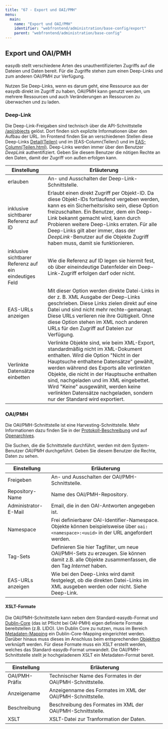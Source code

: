 ```yaml
---
title: "67 - Export und OAI/PMH"
menu:
  main:
    name: "Export und OAI/PMH"
    identifier: "webfrontend/administration/base-config/export"
    parent: "webfrontend/administration/base-config"
---
```

## Export und OAI/PMH

easydb stellt verschiedene Arten des unauthentifizierten Zugriffs auf die Dateien und Daten bereit. Für die Zugriffe stehen zum einen Deep-Links und zum anderen OAI/PMH zur Verfügung.

Nutzen Sie Deep-Links, wenn es darum geht, eine Ressource aus der easydb direkt im Zugriff zu haben, OAI/PMH kann genutzt werden, um mehrere Ressourcen und auch Veränderungen an Ressourcen zu überwachen und zu laden.

### Deep-Link

Die Deep-Link-Freigaben sind technisch über die API-Schnittstelle [/api/objects](https://docs.easydb.de/en/technical/api/objects) gelöst. Dort finden sich explizite Informationen über den Aufbau der URL. Im Frontend finden Sie an verschiedenen Stellen diese Deep-Links [Detail(Teilen)]() und im [EAS-Column(Teilen/) und im [EAS-Column(Teilen.html)](). Deep-Links werden immer über den Benutzer *DeepLink* authentifiziert. Geben Sie diesem Benutzer die nötigen Rechte an den Daten, damit der Zugriff von außen erfolgen kann.


|Einstellung | Erläuterung |
|----|---|
|erlauben| An- und Ausschalten der Deep-Link-Schnittstelle. |
|inklusive sichtbarer Referenz auf ID| Erlaubt einen direkt Zugriff per Objekt-ID. Da diese Objekt-IDs fortlaufend vergeben werden, kann es ein Sicherheitsrisiko sein, diese Option freizuschalten. Ein Benutzer, dem ein Deep-Link bekannt gemacht wird, kann durch Probieren weitere Deep-Links erraten. Für alle Deep-Links gilt aber immer, dass der *DeepLink*-Benutzer auf die Objekte Zugriff haben muss, damit sie funktionieren. |
|inklusive sichtbarer Referenz auf ein eindeutiges Feld| Wie die Referenz auf ID legen sie hiermit fest, ob über eineindeutige Datenfelder ein Deep-Link-Zugriff erfolgen darf oder nicht.|
|EAS-URLs anzeigen|Mit dieser Option werden direkte Datei-Links in der z. B. XML Ausgabe der Deep-Links geschrieben. Diese Links zielen direkt auf eine Datei und sind nicht mehr rechte-gemanagt. Diese URLs verlieren nie ihre Gültigkeit. Ohne diese Option stehen im XML noch anderen URLs für den Zugriff auf Dateien zur Verfügung. |
| Verlinkte Datensätze einbetten | Verlinkte Objekte sind, wie beim XML-Export, standardmäßig nicht im XML-Dokument enthalten. Wird die Option "Nicht in der Hauptsuche enthaltene Datensätze" gewählt, werden während des Exports alle verlinkten Objekte, die nicht in der Hauptsuche enthalten sind, nachgeladen und im XML eingebettet. Wird "Keine" ausgewählt, werden keine verlinkten Datensätze nachgeladen, sondern nur der Standard wird exportiert. |

### OAI/PMH

Die OAI/PMH-Schnittstelle ist eine Harvesting-Schnittstelle. Mehr Informationen dazu finden Sie in der [Protokoll-Beschreibung](https://docs.easydb.de/en/technical/protocols/oai-pmh) und auf [Openarchives](http://www.openarchives.org/).

Die Suchen, die die Schnittstelle durchführt, werden mit dem System-Benutzer *OAI/PMH* durchgeführt. Geben Sie diesem Benutzer die Rechte, Daten zu sehen.

|Einstellung | Erläuterung |
|----|---|
|Freigeben| An- und Ausschalten der OAI/PMH-Schnittstelle. |
|Repository-Name| Name des OAI/PMH-Repository. |
|Administrator-E-Mail| Email, die in den OAI-Antworten angegeben ist. |
|Namespace| Frei definierbarer OAI-Identifier-Namespace. Objekte können beispielsweise über `oai:<namespace>:<uuid>` in der URL angefordert werden. |
|Tag-Sets|Definieren Sie hier Tagfilter, um neue OAI/PMH-Sets zu erzeugen. Sie können damit z.B. alle Objekte zusammenfassen, die den Tag *Internet* haben. |
|EAS-URLs anzeigen|Wie bei den Deep-Links wird damit festgelegt, ob die direkten Datei-Links im XML ausgeben werden oder nicht. Siehe Deep-Link.|

#### XSLT-Formate

Die OAI/PMH-Schnittstelle kann neben dem Standard-easydb-Format und [Dublin-Core](http://dublincore.org/) (das ist Pflicht bei OAI-PMH) eigen definierte Formate bereitstellen (z.B. LIDO). Um Dublin Core zu nutzen, muss im Bereich [Metadaten-Mapping](../../profiles) ein Dublin-Core-Mapping eingerichtet werden. Darüber hinaus muss dieses im Anschluss beim entsprechenden [Objekttyp](../../datamodel/objecttype) verknüpft werden. Für diese Formate muss ein XSLT erstellt werden, welches das Standard-easydb-Format umwandelt. Die OAI/PMH-Schnittstelle stellt je hochgeladenem XSLT ein Metadaten-Format bereit.


|Einstellung | Erläuterung |
|----|---|
|OAI/PMH-Präfix| Technischer Name des Formates in der OAI/PMH-Schnittstelle. |
|Anzeigename| Anzeigenname des Formates im XML der OAI/PMH-Schnittstelle. |
|Beschreibung| Beschreibung des Formates im XML der OAI/PMH-Schnittstelle. |
|XSLT| XSLT-Datei zur Tranformation der Daten. |

